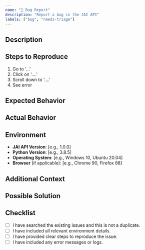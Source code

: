 ```yaml
---
name: "🐛 Bug Report"
description: "Report a bug in the JAI API"
labels: ["bug", "needs-triage"]
---
```


## Description

<!-- A clear and concise description of what the bug is. -->

## Steps to Reproduce

1. Go to '...'
2. Click on '....'
3. Scroll down to '....'
4. See error

## Expected Behavior

<!-- A clear and concise description of what you expected to happen. -->

## Actual Behavior

<!-- A clear and concise description of what actually happened. -->

## Environment

- **JAI API Version**: [e.g., 1.0.0]
- **Python Version**: [e.g., 3.8.5]
- **Operating System**: [e.g., Windows 10, Ubuntu 20.04]
- **Browser** (if applicable): [e.g., Chrome 90, Firefox 88]

## Additional Context

<!-- Add any other context about the problem here, such as error messages, screenshots, or stack traces. -->

## Possible Solution

<!-- If you have a suggestion for how to fix the bug, please describe it here. -->

## Checklist

- [ ] I have searched the existing issues and this is not a duplicate.
- [ ] I have included all relevant environment details.
- [ ] I have provided clear steps to reproduce the issue.
- [ ] I have included any error messages or logs.

<!-- Thank you for helping us improve the JAI API! -->
